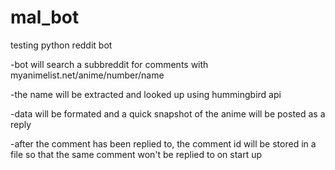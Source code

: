 mal_bot
=======

testing python
reddit bot

-bot will search a subbreddit for comments with myanimelist.net/anime/number/name

-the name will be extracted and looked up using hummingbird api

-data will be formated and a quick snapshot of the anime will be posted as a reply

-after the comment has been replied to, the comment id will be stored in a file so that the same comment won't be replied to on start up

